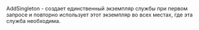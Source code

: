 
AddSingleton - создает единственный экземпляр службы при первом запросе и повторно использует этот экземпляр во всех местах, где эта служба необходима.